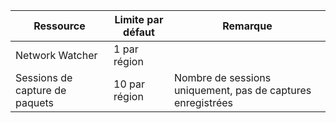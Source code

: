 | Ressource | Limite par défaut | Remarque |
| --- | --- | --- |
| Network Watcher | 1 par région  | |
| Sessions de capture de paquets |10 par région |Nombre de sessions uniquement, pas de captures enregistrées |



